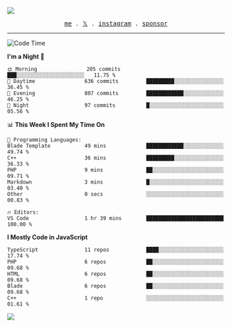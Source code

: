 <img style="bottom: 800px;" src="https://imgur.com/rilHVxA.png"/>
<p align="center">
  <samp>
    <a href="https://fayln.com">me</a> .
    <!-- <a href="https://fayln.com/projects">projects</a> . -->
    <a href="https://go.fayln.com/twitter">𝕏</a> .
    <a href="https://go.fayln.com/instagram">instagram</a> .
<!--     <a href="https://go.fayln.com/polywork">polywork</a> . -->
    <a href="https://github.com/sponsors/faridhnzz">sponsor</a>
  </samp>
</p>

---
<!--START_SECTION:waka-->
![Code Time](http://img.shields.io/badge/Code%20Time-2%2C696%20hrs%2053%20mins-blue)

**I'm a Night 🦉** 

```text
🌞 Morning                205 commits         ███░░░░░░░░░░░░░░░░░░░░░░   11.75 % 
🌆 Daytime                636 commits         █████████░░░░░░░░░░░░░░░░   36.45 % 
🌃 Evening                807 commits         ████████████░░░░░░░░░░░░░   46.25 % 
🌙 Night                  97 commits          █░░░░░░░░░░░░░░░░░░░░░░░░   05.56 % 
```


📊 **This Week I Spent My Time On** 

```text
💬 Programming Languages: 
Blade Template           49 mins             ████████████░░░░░░░░░░░░░   49.74 % 
C++                      36 mins             █████████░░░░░░░░░░░░░░░░   36.33 % 
PHP                      9 mins              ██░░░░░░░░░░░░░░░░░░░░░░░   09.71 % 
Markdown                 3 mins              █░░░░░░░░░░░░░░░░░░░░░░░░   03.40 % 
Other                    0 secs              ░░░░░░░░░░░░░░░░░░░░░░░░░   00.83 % 

🔥 Editors: 
VS Code                  1 hr 39 mins        █████████████████████████   100.00 % 
```

**I Mostly Code in JavaScript** 

```text
TypeScript               11 repos            ████░░░░░░░░░░░░░░░░░░░░░   17.74 % 
PHP                      6 repos             ██░░░░░░░░░░░░░░░░░░░░░░░   09.68 % 
HTML                     6 repos             ██░░░░░░░░░░░░░░░░░░░░░░░   09.68 % 
Blade                    6 repos             ██░░░░░░░░░░░░░░░░░░░░░░░   09.68 % 
C++                      1 repo              ░░░░░░░░░░░░░░░░░░░░░░░░░   01.61 % 
```




<!--END_SECTION:waka-->

![](https://hit.yhype.me/github/profile?user_id=29797712)
